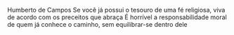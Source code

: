 Humberto de Campos
Se você já possui o tesouro de uma fé religiosa, viva de acordo com os preceitos que abraça
É horrível a responsabilidade moral de quem já conhece o caminho, sem equilibrar-se dentro dele

